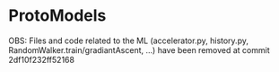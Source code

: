 ProtoModels
============





OBS: Files and code related to the ML (accelerator.py, history.py, RandomWalker.train/gradiantAscent, ...) have been removed at commit 2df10f232ff52168

